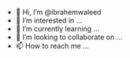 - 👋 Hi, I’m @ibrahemwaleed
- 👀 I’m interested in ...
- 🌱 I’m currently learning ...
- 💞️ I’m looking to collaborate on ...
- 📫 How to reach me ...

<!---
ibrahemwaleed/ibrahemwaleed is a ✨ special ✨ repository because its `README.md` (this file) appears on your GitHub profile.
You can click the Preview link to take a look at your changes.
--->
